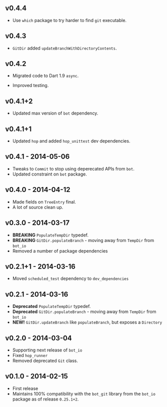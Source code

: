 ## v0.4.4

* Use `which` package to try harder to find `git` executable.

## v0.4.3

* `GitDir` added `updateBranchWithDirectoryContents`.

## v0.4.2

* Migrated code to Dart 1.9 `async`.

* Improved testing.

## v0.4.1+2

* Updated max version of `bot` dependency.

## v0.4.1+1

* Updated `hop` and added `hop_unittest` dev dependencies.

## v0.4.1 - 2014-05-06

 * Tweaks to `Commit` to stop using deperecated APIs from `bot`.
 * Updated constraint on `bot` package.

## v0.4.0 - 2014-04-12
 * Made fields on `TreeEntry` final.
 * A lot of source clean up.

## v0.3.0 - 2014-03-17
 * **BREAKING** `PopulateTempDir` typedef.
 * **BREAKING** `GitDir.populateBranch` - moving away from `TempDir` from `bot_io`
 * Removed a number of package dependencies

## v0.2.1+1 - 2014-03-16
 * Moved `scheduled_test` dependency to `dev_dependencies`

## v0.2.1 - 2014-03-16
 * **Deprecated** `PopulateTempDir` typedef.
 * **Deprecated** `GitDir.populateBranch` - moving away from `TempDir` from `bot_io`
 * **NEW!** `GitDir.updateBranch` like `populateBranch`, but exposes a `Directory`

## v0.2.0 - 2014-03-04
 * Supporting next release of `bot_io`
 * Fixed `hop_runner`
 * Removed deprecated `Git` class.

## v0.1.0 - 2014-02-15
 * First release
 * Maintains 100% compatibility with the `bot_git` library from the `bot_io`
   package as of release `0.25.1+2`.
